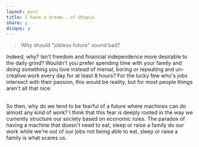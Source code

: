 ```yaml
---
layout: post
title: I have a dream...of Utopia
share: y
disqus: y
---
```


>Why should "jobless future" sound bad?
>
>

Indeed, why? Isn't freedom and financial independence more desirable to the daily grind? Wouldn't you prefer spending time with your family and doing something you love instead of menial, boring or repeating and un-creative work every day for at least 8 hours? For the lucky few who's jobs intersect with their passion, this would be reality, but for most people things aren't all that nice.
<br/><br/>

So then, why do we tend to be fearful of a future where machines can do almost any kind of work? I think that this fear is deeply rooted in the way we currently structure our society based on economic rules. The paradox of having a machine that doesn't need to eat, sleep or raise a family do our work while we're out of our jobs not being able to eat, sleep or raise a family is what scares us.